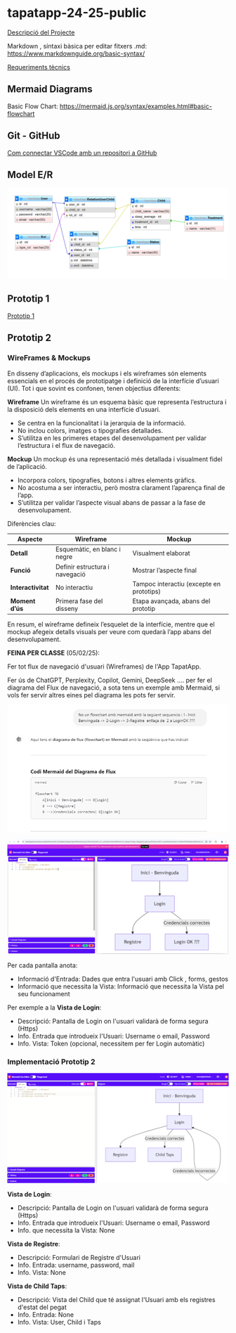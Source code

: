 # tapatapp-24-25-public

[Descripció del Projecte](descTapatApp.md) 

Markdown , síntaxi bàsica per editar fitxers .md:  https://www.markdownguide.org/basic-syntax/

[Requeriments tècnics](req-tecnic.md) 

## Mermaid Diagrams

Basic Flow Chart:  https://mermaid.js.org/syntax/examples.html#basic-flowchart

## Git - GitHub

[Com connectar VSCode amb un repositori a GitHub](github.md)


## Model E/R

 ![Model E/R](/BBDD/Model-E-R.png)

## Prototip 1

[Prototip 1](prototip1.md) 

## Prototip 2

### WireFrames & Mockups

En disseny d’aplicacions, els mockups i els wireframes són elements essencials en el procés de prototipatge i definició de la interfície d’usuari (UI). Tot i que sovint es confonen, tenen objectius diferents:

**Wireframe**
Un wireframe és un esquema bàsic que representa l’estructura i la disposició dels elements en una interfície d’usuari.

- Se centra en la funcionalitat i la jerarquia de la informació.
- No inclou colors, imatges o tipografies detallades.
- S’utilitza en les primeres etapes del desenvolupament per validar l’estructura i el flux de navegació.

**Mockup**
Un mockup és una representació més detallada i visualment fidel de l’aplicació.

- Incorpora colors, tipografies, botons i altres elements gràfics.
- No acostuma a ser interactiu, però mostra clarament l’aparença final de l’app.
- S’utilitza per validar l’aspecte visual abans de passar a la fase de desenvolupament.

Diferències clau:

|**Aspecte**|	**Wireframe**|	**Mockup**|
| -------- | ------- | ------- |
|**Detall**|	Esquemàtic, en blanc i negre|	Visualment elaborat|
|**Funció**|	Definir estructura i navegació|	Mostrar l’aspecte final|
|**Interactivitat**|	No interactiu|	Tampoc interactiu (excepte en prototips)|
|**Moment d’ús**|	Primera fase del disseny|	Etapa avançada, abans del prototip|

En resum, el wireframe defineix l’esquelet de la interfície, mentre que el mockup afegeix detalls visuals per veure com quedarà l’app abans del desenvolupament.

**FEINA PER CLASSE** (05/02/25):

Fer tot flux de navegació d'usuari (Wireframes) de l'App TapatApp.

Fer ús de ChatGPT, Perplexity, Copilot, Gemini, DeepSeek .... per fer el diagrama del Flux de navegació, a sota tens un exemple amb Mermaid, si vols fer servir altres eines pel diagrama les pots fer servir.

![ChatGPT FlowChart](/img/chatgptWireframes.png)

![Mermaid Live Editor](/img/MermaidLiveEditor.png)

Per cada pantalla anota:
- Informació d'Entrada: Dades que entra l'usuari amb Click , forms, gestos
- Informació que necessita la Vista: Informació que necessita la Vista pel seu funcionament

Per exemple a la **Vista de Login**:
- Descripció: Pantalla de Login on l'usuari validarà de forma segura (Https)
- Info. Entrada que introdueix l'Usuari: Username o email, Password
- Info. Vista:  Token (opcional, necessitem per fer Login automàtic)

###  Implementació Prototip 2 
![Mermaid Live Editor](/img/p2LoginChild.png)

**Vista de Login**:
- Descripció: Pantalla de Login on l'usuari validarà de forma segura (Https)
- Info. Entrada que introdueix l'Usuari: Username o email, Password
- Info. que necessita la Vista: None

**Vista de Registre**:
- Descripció: Formulari de Registre d'Usuari 
- Info. Entrada: username, password, mail
- Info. Vista: None

**Vista de Child Taps**:
- Descripció: Vista del Child que té assignat l'Usuari amb els registres d'estat del pegat 
- Info. Entrada: None
- Info. Vista: User, Child i Taps 

